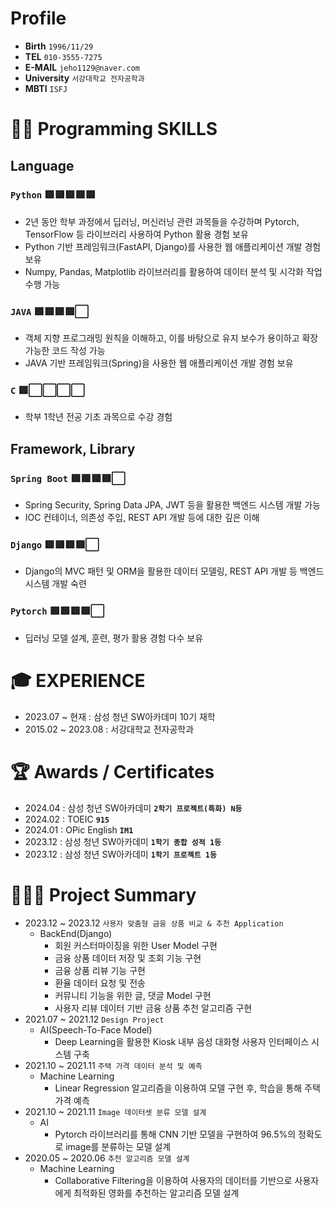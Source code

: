 # **Profile**
- **Birth**         `1996/11/29`
- **TEL**           `010-3555-7275`
- **E-MAIL**        `jeho1129@naver.com`
- **University**    `서강대학교 전자공학과`
- **MBTI**          `ISFJ`

# **👨‍💻 Programming SKILLS**
## **Language**
### **`Python`** 🟥🟥🟥🟥🟥
  - 2년 동안 학부 과정에서 딥러닝, 머신러닝 관련 과목들을 수강하며 Pytorch, TensorFlow 등 라이브러리 사용하여 Python 활용 경험 보유
  - Python 기반 프레임워크(FastAPI, Django)를 사용한 웹 애플리케이션 개발 경험 보유
  - Numpy, Pandas, Matplotlib 라이브러리를 활용하여 데이터 분석 및 시각화 작업 수행 가능
### **`JAVA`** 🟥🟥🟥🟥⬜
  - 객체 지향 프로그래밍 원칙을 이해하고, 이를 바탕으로 유지 보수가 용이하고 확장 가능한 코드 작성 가능
  - JAVA 기반 프레임워크(Spring)을 사용한 웹 애플리케이션 개발 경험 보유
### **`C`** 🟥⬜⬜⬜⬜
  - 학부 1학년 전공 기초 과목으로 수강 경험
## **Framework, Library**
### **`Spring Boot`** 🟥🟥🟥🟥⬜
  - Spring Security, Spring Data JPA, JWT 등을 활용한 백엔드 시스템 개발 가능
  - IOC 컨테이너, 의존성 주입, REST API 개발 등에 대한 깊은 이해
### **`Django`** 🟥🟥🟥🟥⬜
  - Django의 MVC 패턴 및 ORM을 활용한 데이터 모델링, REST API 개발 등 백엔드 시스템 개발 숙련
### **`Pytorch`** 🟥🟥🟥🟥⬜
  - 딥러닝 모델 설계, 훈련, 평가 활용 경험 다수 보유

# **🎓 EXPERIENCE**
- 2023.07 ~ 현재 : 삼성 청년 SW아카데미 10기 재학
- 2015.02 ~ 2023.08 : 서강대학교 전자공학과

# **🏆 Awards / Certificates**
- 2024.04 : 삼성 청년 SW아카데미 **`2학기 프로젝트(특화) N등`**
- 2024.02 : TOEIC **`915`**
- 2024.01 : OPic English **`IM1`**
- 2023.12 : 삼성 청년 SW아카데미 **`1학기 종합 성적 1등`**
- 2023.12 : 삼성 청년 SW아카데미 **`1학기 프로젝트 1등`**

# **👨🏻‍💻 Project Summary**
- 2023.12 ~ 2023.12    `사용자 맞춤형 금융 상품 비교 & 추천 Application`
  - BackEnd(Django)
    - 회원 커스터마이징을 위한 User Model 구현
    - 금융 상품 데이터 저장 및 조회 기능 구현
    - 금융 상품 리뷰 기능 구현
    - 환율 데이터 요청 및 전송
    - 커뮤니티 기능을 위한 글, 댓글 Model 구현
    - 사용자 리뷰 데이터 기반 금융 상품 추천 알고리즘 구현
- 2021.07 ~ 2021.12    `Design Project`
  - AI(Speech-To-Face Model)
    - Deep Learning을 활용한 Kiosk 내부 음성 대화형 사용자 인터페이스 시스템 구축
- 2021.10 ~ 2021.11    `주택 가격 데이터 분석 및 예측`
  - Machine Learning
    - Linear Regression 알고리즘을 이용하여 모델 구현 후, 학습을 통해 주택 가격 예측
- 2021.10 ~ 2021.11    `Image 데이터셋 분류 모델 설계`
  - AI
    - Pytorch 라이브러리를 통해 CNN 기반 모델을 구현하여 96.5%의 정확도로 image를 분류하는 모델 설계
- 2020.05 ~ 2020.06    `추천 알고리즘 모델 설계`
  - Machine Learning 
    - Collaborative Filtering을 이용하여 사용자의 데이터를 기반으로 사용자에게 최적화된 영화를 추천하는 알고리즘 모델 설계







